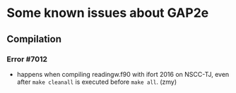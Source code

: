 # Some known issues about GAP2e

## Compilation

### Error #7012

- happens when compiling readingw.f90 with ifort 2016 on NSCC-TJ, even after `make cleanall` is executed before `make all`. (zmy)
